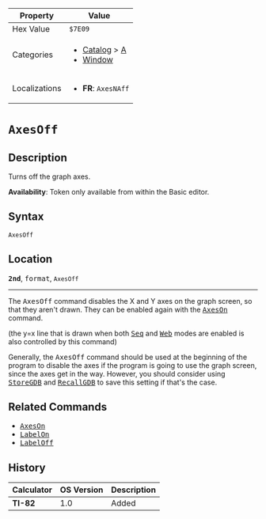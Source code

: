 | Property      | Value |
|---------------|-------|
| Hex Value     | `$7E09`|
| Categories    | <ul><li>[Catalog](<../categories/Catalog.md>) > [A](<../categories/Catalog.md#A>)</li><li>[Window](<../categories/Window.md>)</li></ul> |
| Localizations | <ul><li><b>FR</b>: `AxesNAff`</li></ul> |

# `AxesOff`

## Description
Turns off the graph axes.


<b>Availability</b>: Token only available from within the Basic editor.

## Syntax
`AxesOff`

## Location
<tt><kbd><b>2nd</b></kbd></tt>, <kbd>format</kbd>, `AxesOff`
<hr>

The <tt>AxesOff</tt> command disables the X and Y axes on the graph screen, so that they aren't drawn. They can be enabled again with the <tt><a href="/axeson">AxesOn</a></tt> command.

(the y=x line that is drawn when both <tt><a href="/seq-mode">Seq</a></tt> and <tt><a href="/web">Web</a></tt> modes are enabled is also controlled by this command)

Generally, the <tt>AxesOff</tt> command should be used at the beginning of the program to disable the axes if the program is going to use the graph screen, since the axes get in the way. However, you should consider using <tt><a href="/storegdb">StoreGDB</a></tt> and <tt><a href="/recallgdb">RecallGDB</a></tt> to save this setting if that's the case.

## Related Commands

*   <tt><a href="/axeson">AxesOn</a></tt>
*   <tt><a href="/labelon">LabelOn</a></tt>
*   <tt><a href="/labeloff">LabelOff</a></tt>

## History
| Calculator | OS Version | Description |
|------------|------------|-------------|
| <b>TI-82</b> | 1.0 | Added |


